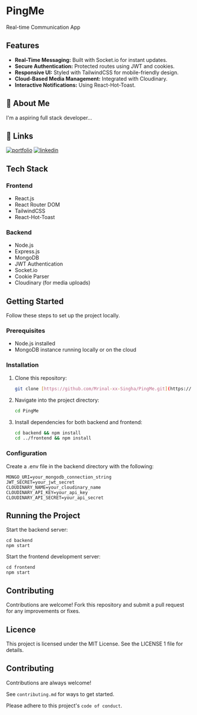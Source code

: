 
# PingMe

Real-time Communication App

## Features

* **Real-Time Messaging:** Built with Socket.io for instant updates.
* **Secure Authentication:** Protected routes using JWT and cookies.
* **Responsive UI:** Styled with TailwindCSS for mobile-friendly design.
* **Cloud-Based Media Management:** Integrated with Cloudinary.
* **Interactive Notifications:** Using React-Hot-Toast.
## 🚀 About Me
I'm a aspiring  full stack developer...


## 🔗 Links
[![portfolio](https://img.shields.io/badge/my_portfolio-000?style=for-the-badge&logo=ko-fi&logoColor=white)](https://mrinalspersonalportfolio.netlify.app//)
[![linkedin](https://img.shields.io/badge/linkedin-0A66C2?style=for-the-badge&logo=linkedin&logoColor=white)](https://www.linkedin.com/in/mrinal-singha-754b57249/)

## Tech Stack

### Frontend
* React.js
* React Router DOM
* TailwindCSS
* React-Hot-Toast

### Backend
* Node.js
* Express.js
* MongoDB
* JWT Authentication
* Socket.io
* Cookie Parser
* Cloudinary (for media uploads)
## Getting Started

Follow these steps to set up the project locally.

### Prerequisites

* Node.js installed
* MongoDB instance running locally or on the cloud

### Installation

1. Clone this repository:
   ```bash
   git clone [https://github.com/Mrinal-xx-Singha/PingMe.git](https://github.com/Mrinal-xx-Singha/PingMe.git)

1. Navigate into the project directory:
    ```bash
    cd PingMe


3. Install dependencies for both backend and frontend:
    ```bash
    cd backend && npm install
    cd ../frontend && npm install

### Configuration

Create a .env file in the backend directory with the following:

    
    MONGO_URI=your_mongodb_connection_string
    JWT_SECRET=your_jwt_secret
    CLOUDINARY_NAME=your_cloudinary_name
    CLOUDINARY_API_KEY=your_api_key
    CLOUDINARY_API_SECRET=your_api_secret


## Running the Project

Start the backend server:
    
    
    cd backend
    npm start

Start the frontend development server:

    cd frontend
    npm start

    


## Contributing
Contributions are welcome! Fork this repository and submit a pull request for any improvements or fixes.
## Licence

This project is licensed under the MIT License. See the LICENSE 1  file for details.
## Contributing

Contributions are always welcome!

See `contributing.md` for ways to get started.

Please adhere to this project's `code of conduct`.

